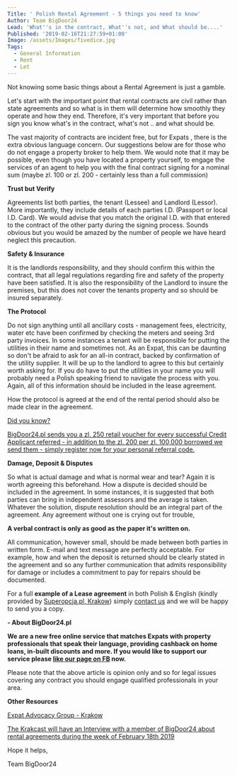 ```yaml
---
Title: ' Polish Rental Agreement - 5 things you need to know'
Author: Team BigDoor24
Lead: 'What''s in the contract, What''s not, and What should be....'
Published: '2019-02-16T21:27:59+01:00'
Image: /assets/Images/fivedice.jpg
Tags:
  - General Information
  - Rent
  - Let
---
```

Not knowing some basic things about a Rental Agreement is just a gamble.

Let's start with the important point that rental contracts are civil rather than state agreements and so what is in them will determine how smoothly they operate and how they end. Therefore, it's very important that before you sign you know what's in the contract, what's not  .. and what should be. 

The vast majority of contracts are incident free, but for Expats , there is the extra obvious language concern. Our suggestions below are for those who do not engage a property broker to help them.  We would note that it may be possible, even though you have located a property yourself, to engage the services of an agent to help you with the final contract signing for a nominal sum (maybe zl. 100 or zl. 200 - certainly less than a full commission) 

**Trust but Verify**

Agreements list both parties, the tenant (Lessee) and Landlord (Lessor). More importantly, they include details of each parties I.D. (Passport or local I.D. Card). We would advise that you match the original I.D. with that entered to the contract of the other party during the signing process. Sounds obvious but you would be amazed by the number of people we have heard neglect this precaution.

**Safety & Insurance**

It is the landlords responsibility, and they should confirm this within the contract, that all legal regulations regarding fire and safety of the property have been satisfied. It is also the responsibility of the Landlord to insure the premises, but this does not cover the tenants property and so should be insured separately.

**The Protocol**

Do not sign anything until  all ancillary costs - management fees, electricity, water etc have been confirmed by checking the meters and seeing 3rd party invoices. In some instances a tenant will be responsible for putting the utilities in their name and sometimes not. As an Expat, this can be daunting so don't be afraid to ask for an all-in contract, backed by confirmation of the utility supplier. It will be up to the landlord to agree to this but certainly worth asking for. If you do have to put the utilities in your name you will probably need a Polish speaking friend to navigate the process with you. Again, all of this information should be included in the lease agreement.

How the protocol is agreed at the end of the rental period should also be made clear in the agreement.

[Did you know?
](https://bigdoor24.pl/)

[
BigDoor24.pl sends you a zl. 250 retail voucher for every successful Credit Applicant referred - in addition to the zl. 200 per zl. 100,000 borrowed we send them - simply register now for your personal referral code.](https://bigdoor24.pl/)

**Damage, Deposit & Disputes**

So what is actual damage and what is normal wear and tear? Again it is worth agreeing this beforehand. How a dispute is decided should be included in the agreement. In some instances, it is suggested that both parties can bring in independent assessors and the average is taken. Whatever the solution, dispute resolution should be an integral part of the agreement. Any agreement without one is crying out for trouble,

**A verbal contract is only as good as the paper it's written on.**

All communication, however small, should be made between both parties in written form. E-mail and text message are perfectly acceptable. For example, how and when the deposit is returned should be clearly stated in the agreement and so any further communication that admits responsibility for damage or includes a commitment to pay for repairs should be documented.

For a full **example of a Lease agreement** in both Polish & English (kindly provided by [Superopcja.pl, Krakow](http://superopcja.pl/)) simply [contact us](https://bigdoor24.pl/home/contact) and we will be happy to send you a copy.

**\- About BigDoor24.pl**

**We are a new free online service that matches Expats with property professionals that speak their language, providing cashback on home loans, in-built discounts and more. If you would like to support our service please **[**like our page on FB**](https://www.facebook.com/bigdoor24/)** now.**

Please note that the above article is opinion only and so for legal issues covering any contract you should engage qualified professionals in your area.

**Other Resources**

[Expat Advocacy Group - Krakow](https://www.facebook.com/groups/2026099667632725/)

[The Krakcast will have an Interview with a member of BigDoor24 about rental agreements during the week of February 18th 2019](https://www.krakcast.pl/)

Hope it helps,

Team BigDoor24
